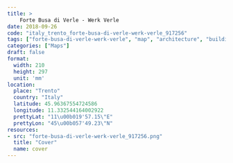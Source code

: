 ```yaml
---
title: > 
    Forte Busa di Verle - Werk Verle
date: 2018-09-26
code: "italy_trento_forte-busa-di-verle-werk-verle_917256"
tags: ["forte-busa-di-verle-werk-verle", "map", "architecture", "buildings", "Trento", "Italy"]
categories: ["Maps"]
draft: false
format:
  width: 210
  height: 297
  unit: 'mm'
location:
  place: "Trento"
  country: "Italy"
  latitude: 45.96367554724586
  longitude: 11.332544164002922
  prettyLat: "11\u00b019'57.15\"E"
  prettyLon: "45\u00b057'49.23\"N"
resources:
- src: "forte-busa-di-verle-werk-verle_917256.png"
  title: "Cover"
  name: cover
---
```

